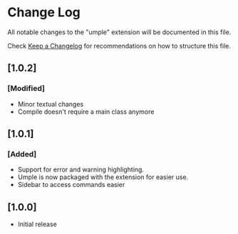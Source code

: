 # Change Log
All notable changes to the "umple" extension will be documented in this file.

Check [Keep a Changelog](http://keepachangelog.com/) for recommendations on how to structure this file.

## [1.0.2]
### [Modified]
- Minor textual changes
- Compile doesn't require a main class anymore


## [1.0.1]
### [Added]
- Support for error and warning highlighting. 
- Umple is now packaged with the extension for easier use.
- Sidebar to access commands easier
 

## [1.0.0]
- Initial release